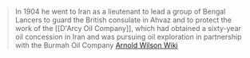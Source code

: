 > In 1904 he went to Iran as a lieutenant to lead a group of Bengal Lancers to guard the British consulate in Ahvaz and to protect the work of the [[D'Arcy Oil Company]], which had obtained a sixty-year oil concession in Iran and was pursuing oil exploration in partnership with the Burmah Oil Company
> [Arnold Wilson Wiki](https://www.howold.co/person/arnold-wilson/biography)


